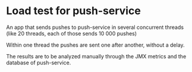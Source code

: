 # Load test for push-service
An app that sends pushes to push-service in several concurrent threads (like 20 threads, each of those sends 10 000 pushes) 

Within one thread the pushes are sent one after another, without a delay. 

The results are to be analyzed manually through the JMX metrics and the database of push-service.